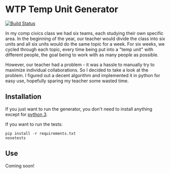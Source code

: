 # WTP Temp Unit Generator

[![Build Status](https://travis-ci.org/PlasmaSheep/wtp-temp-unit-generator.svg?branch=develop)](https://travis-ci.org/PlasmaSheep/wtp-temp-unit-generator)

In my comp civics class we had six teams, each studying their own specific area.
In the beginning of the year, our teacher would divide the class into six
units and all six units would do the same topic for a week. For six weeks, we
cycled through each topic, every time being put into a "temp unit" with
different people, the goal being to work with as many people as possible.

However, our teacher had a problem - it was a hassle to manually try to
maximize individual collaborations. So I decided to take a look at the problem.
I figured out a decent algorithm and implemented it in python for easy use,
hopefully sparing my teacher some wasted time.

## Installation

If you just want to run the generator, you don't need to install anything except
for [python 3](https://www.python.org/downloads).

If you want to run the tests:

    pip install -r requirements.txt
    nosetests

## Use

Coming soon!

